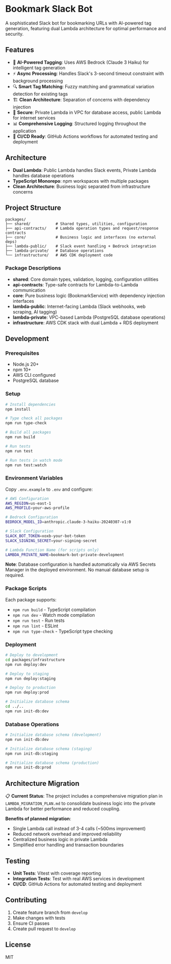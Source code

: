 # Bookmark Slack Bot

A sophisticated Slack bot for bookmarking URLs with AI-powered tag generation, featuring dual Lambda architecture for optimal performance and security.

## Features

- 🤖 **AI-Powered Tagging**: Uses AWS Bedrock (Claude 3 Haiku) for intelligent tag generation
- ⚡ **Async Processing**: Handles Slack's 3-second timeout constraint with background processing
- 🔍 **Smart Tag Matching**: Fuzzy matching and grammatical variation detection for existing tags
- 🏗️ **Clean Architecture**: Separation of concerns with dependency injection
- 🔐 **Secure**: Private Lambda in VPC for database access, public Lambda for internet services
- 📊 **Comprehensive Logging**: Structured logging throughout the application
- 🚀 **CI/CD Ready**: GitHub Actions workflows for automated testing and deployment

## Architecture

- **Dual Lambda**: Public Lambda handles Slack events, Private Lambda handles database operations
- **TypeScript Monorepo**: npm workspaces with multiple packages
- **Clean Architecture**: Business logic separated from infrastructure concerns

## Project Structure

```
packages/
├── shared/           # Shared types, utilities, configuration
├── api-contracts/    # Lambda operation types and request/response contracts
├── core/             # Business logic and interfaces (no external deps)
├── lambda-public/    # Slack event handling + Bedrock integration
├── lambda-private/   # Database operations
└── infrastructure/   # AWS CDK deployment code
```

### Package Descriptions

- **shared**: Core domain types, validation, logging, configuration utilities
- **api-contracts**: Type-safe contracts for Lambda-to-Lambda communication
- **core**: Pure business logic (BookmarkService) with dependency injection interfaces
- **lambda-public**: Internet-facing Lambda (Slack webhooks, web scraping, AI tagging)
- **lambda-private**: VPC-based Lambda (PostgreSQL database operations)  
- **infrastructure**: AWS CDK stack with dual Lambda + RDS deployment

## Development

### Prerequisites

- Node.js 20+
- npm 10+
- AWS CLI configured
- PostgreSQL database

### Setup

```bash
# Install dependencies
npm install

# Type check all packages
npm run type-check

# Build all packages
npm run build

# Run tests
npm run test

# Run tests in watch mode
npm run test:watch
```

### Environment Variables

Copy `.env.example` to `.env` and configure:

```bash
# AWS Configuration
AWS_REGION=us-east-1
AWS_PROFILE=your-aws-profile

# Bedrock Configuration  
BEDROCK_MODEL_ID=anthropic.claude-3-haiku-20240307-v1:0

# Slack Configuration
SLACK_BOT_TOKEN=xoxb-your-bot-token
SLACK_SIGNING_SECRET=your-signing-secret

# Lambda Function Name (for scripts only)
LAMBDA_PRIVATE_NAME=bookmark-bot-private-development
```

**Note**: Database configuration is handled automatically via AWS Secrets Manager in the deployed environment. No manual database setup is required.

### Package Scripts

Each package supports:
- `npm run build` - TypeScript compilation
- `npm run dev` - Watch mode compilation  
- `npm run test` - Run tests
- `npm run lint` - ESLint
- `npm run type-check` - TypeScript type checking

### Deployment

```bash
# Deploy to development
cd packages/infrastructure
npm run deploy:dev

# Deploy to staging
npm run deploy:staging

# Deploy to production  
npm run deploy:prod

# Initialize database schema
cd ../..
npm run init-db:dev
```

### Database Operations

```bash
# Initialize database schema (development)
npm run init-db:dev

# Initialize database schema (staging)
npm run init-db:staging

# Initialize database schema (production)
npm run init-db:prod
```

## Architecture Migration

📋 **Current Status**: The project includes a comprehensive migration plan in `LAMBDA_MIGRATION_PLAN.md` to consolidate business logic into the private Lambda for better performance and reduced coupling.

**Benefits of planned migration**:
- Single Lambda call instead of 3-4 calls (~500ms improvement)
- Reduced network overhead and improved reliability
- Centralized business logic in private Lambda
- Simplified error handling and transaction boundaries

## Testing

- **Unit Tests**: Vitest with coverage reporting
- **Integration Tests**: Test with real AWS services in development
- **CI/CD**: GitHub Actions for automated testing and deployment

## Contributing

1. Create feature branch from `develop`
2. Make changes with tests
3. Ensure CI passes
4. Create pull request to `develop`

## License

MIT